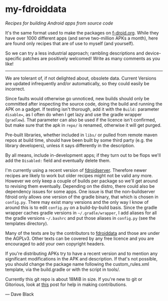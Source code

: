my-fdroiddata  
==
*Recipes for building Android apps from source code*

It's the same format used to make the packages on [f-droid.org](https://f-droid.org).
While they have over 1000 different apps (and serve two-million APKs a month), here are
found only recipes that are of use to myself (and yourself).

So we can try a less industrial approach; rambling descriptions and device-specific 
patches are positively welcomed! Write as many comments as you like!

-------
We are tolerant of, if not delighted about, obsolete data. 
Current Versions are updated infrequently and/or automatically, so they could easily be 
incorrect.

Since faults would otherwise go unnoticed, new builds should only be
committed after inspecting the source code, doing the build and running the APK on 
a gadget. If testing isn't thorough, add it with the `Build:` parameter `disable=`, 
as I often do when I get lazy and use the gradle wrapper (`gradlew`).
That parameter can also be used if the licence isn't confirmed, but make sure
that the apk in `repo/` is renamed, otherwise it will get purged.

Pre-built libraries, whether included in `libs/` or pulled from remote maven repos 
at build time, should have been built by some third party (e.g. the library developers), 
unless it says differently in the description.

By all means, include in-development apps; if they turn out to be flops
we'll add the `Disabled:` field and eventually delete them.

I'm currently using a recent version of 
[fdroidserver](https://gitorious.org/f-droid/fdroidserver).
Therefore newer recipes are likely to work but older recipes might not be
valid any more. However we only keep a couple of builds per package so
we'll get around to revising them eventually.
Depending on the distro, there could also be dependency issues for some apps.
One issue is that the non-buildserver fdroid only allows one version of the gradle 
binary, that which is chosen in `config.py`. 
There may exist many versions and the only way I know of around this is to edit 
`config.py` on a build-by-build basis.
Since the gradle wrapper caches gradle versions in `~/.gradle/wrapper`, I add 
aliases for all the gradle versions `~/.bashrc` and put those aliases in `config.py`
(see the templates directory).

Many of the texts are by the contributors to 
[fdroiddata](https://gitorious.org/f-droid/fdroiddata) and those are under the AGPLv3. 
Other texts can be covered by any free licence and you are encouraged 
to add your own copyright headers.

If you're distributing APKs try to have a recent version and to
mention any significant modifications in the APK and description. If that's
not possible, you should change the package name following the custom\_rules.xml 
template, via the build.gradle or with the script in tools/.

Currently this git repo is about 18MiB in size.
If you're new to git or Gitorious, look at 
[this](https://f-droid.org/forums/topic/adding-apps-with-git) post
for help in making contributions.

&mdash; Dave Black
